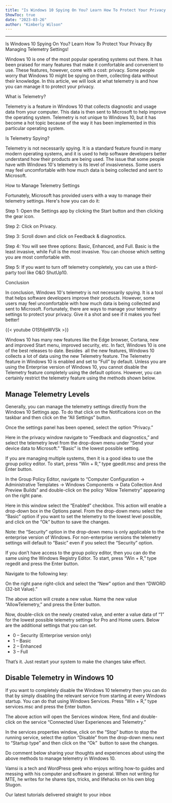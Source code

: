 ```yaml
---
title: "Is Windows 10 Spying On You? Learn How To Protect Your Privacy By Managing Telemetry Settings!"
ShowToc: true 
date: "2023-03-26"
author: "Kimberly Wilson"
---
```

*****
Is Windows 10 Spying On You? Learn How To Protect Your Privacy By Managing Telemetry Settings!

Windows 10 is one of the most popular operating systems out there. It has been praised for many features that make it comfortable and convenient to use. These features, however, come with a cost: privacy. Some people worry that Windows 10 might be spying on them, collecting data without their knowledge. In this article, we will look at what telemetry is and how you can manage it to protect your privacy.

What is Telemetry?

Telemetry is a feature in Windows 10 that collects diagnostic and usage data from your computer. This data is then sent to Microsoft to help improve the operating system. Telemetry is not unique to Windows 10, but it has become a hot topic because of the way it has been implemented in this particular operating system.

Is Telemetry Spying?

Telemetry is not necessarily spying. It is a standard feature found in many modern operating systems, and it is used to help software developers better understand how their products are being used. The issue that some people have with Windows 10's telemetry is its level of invasiveness. Some users may feel uncomfortable with how much data is being collected and sent to Microsoft.

How to Manage Telemetry Settings

Fortunately, Microsoft has provided users with a way to manage their telemetry settings. Here's how you can do it:

Step 1: Open the Settings app by clicking the Start button and then clicking the gear icon.

Step 2: Click on Privacy.

Step 3: Scroll down and click on Feedback & diagnostics.

Step 4: You will see three options: Basic, Enhanced, and Full. Basic is the least invasive, while Full is the most invasive. You can choose which setting you are most comfortable with.

Step 5: If you want to turn off telemetry completely, you can use a third-party tool like O&O ShutUp10.

Conclusion

In conclusion, Windows 10's telemetry is not necessarily spying. It is a tool that helps software developers improve their products. However, some users may feel uncomfortable with how much data is being collected and sent to Microsoft. Fortunately, there are ways to manage your telemetry settings to protect your privacy. Give it a shot and see if it makes you feel better!

{{< youtube O1SfdjeWVSk >}} 



Windows 10 has many new features like the Edge browser, Cortana, new and improved Start menu, improved security, etc. In fact, Windows 10 is one of the best releases to date. Besides  all the new features, Windows 10 collects a lot of data using the new Telemetry feature. The Telemetry feature in Windows 10 is enabled and set to “Full” by default. Unless you are using the Enterprise version of Windows 10, you cannot disable the Telemetry feature completely using the default options. However, you can certainly restrict the telemetry feature using the methods shown below.
 
## Manage Telemetry Levels
 
Generally, you can manage the telemetry settings directly from the Windows 10 Settings app. To do that click on the Notifications icon on the taskbar and then click on the “All Settings” button.
 

 
Once the settings panel has been opened, select the option “Privacy.”
 
Here in the privacy window navigate to “Feedback and diagnostics,” and select the telemetry level from the drop-down menu under “Send your device data to Microsoft.” “Basic” is the lowest possible setting.
 
If you are managing multiple systems, then it is a good idea to use the group policy editor. To start, press “Win + R,” type gpedit.msc and press the Enter button.
 
In the Group Policy Editor, navigate to “Computer Configuration -> Administrative Templates -> Windows Components -> Data Collection And Preview Builds” and double-click on the policy “Allow Telemetry” appearing on the right pane.
 
Here in this window select the “Enabled” checkbox. This action will enable a drop-down box in the Options panel. From the drop-down menu select the “Basic” option if you want to set the telemetry to the lowest level possible, and click on the “Ok” button to save the changes.
 
Note: the “Security” option in the drop-down menu is only applicable to the enterprise version of Windows. For non-enterprise versions the telemetry settings will default to “Basic” even if you select the “Security” option.
 
If you don’t have access to the group policy editor, then you can do the same using the Windows Registry Editor. To start, press “Win + R,” type regedit and press the Enter button.
 
Navigate to the following key:
 
On the right pane right-click and select the “New” option and then “DWORD (32-bit Value).”
 
The above action will create a new value. Name the new value “AllowTelemetry,” and press the Enter button.
 
Now, double-click on the newly created value, and enter a value data of “1” for the lowest possible telemetry settings for Pro and Home users. Below are the additional settings that you can set.
 
- 0 – Security (Enterprise version only)
 - 1 – Basic
 - 2 – Enhanced
 - 3 – Full

 
That’s it. Just restart your system to make the changes take effect.
 
## Disable Telemetry in Windows 10
 
If you want to completely disable the Windows 10 telemetry then you can do that by simply disabling the relevant service from starting at every Windows startup. You can do that using Windows Services. Press “Win + R,” type services.msc and press the Enter button.
 
The above action will open the Services window. Here, find and double-click on the service “Connected User Experiences and Telemetry.”
 
In the services properties window, click on the “Stop” button to stop the running service, select the option “Disable” from the drop-down menu next to “Startup type” and then click on the “Ok”  button to save the changes.
 
Do comment below sharing your thoughts and experiences about using the above methods to manage telemetry in Windows 10.
 
Vamsi is a tech and WordPress geek who enjoys writing how-to guides and messing with his computer and software in general. When not writing for MTE, he writes for he shares tips, tricks, and lifehacks on his own blog Stugon.
 
Our latest tutorials delivered straight to your inbox




